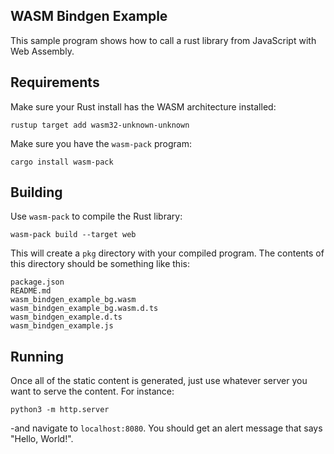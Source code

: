 ## WASM Bindgen Example

This sample program shows how to call a rust library from JavaScript with Web
Assembly.

## Requirements

Make sure your Rust install has the WASM architecture installed:

```
rustup target add wasm32-unknown-unknown
```

Make sure you have the `wasm-pack` program:

```
cargo install wasm-pack
```

## Building

Use `wasm-pack` to compile the Rust library:

```
wasm-pack build --target web
```

This will create a `pkg` directory with your compiled program. The contents of
this directory should be something like this:

```
package.json
README.md
wasm_bindgen_example_bg.wasm
wasm_bindgen_example_bg.wasm.d.ts
wasm_bindgen_example.d.ts
wasm_bindgen_example.js
```

## Running

Once all of the static content is generated, just use whatever server you want
to serve the content. For instance:

```
python3 -m http.server
```

-and navigate to `localhost:8080`. You should get an alert message that says
"Hello, World!".
